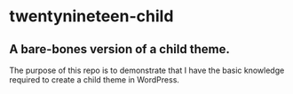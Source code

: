 # twentynineteen-child

## A bare-bones version of a child theme.

The purpose of this repo is to demonstrate that I have the basic knowledge required to create a child theme in WordPress.
